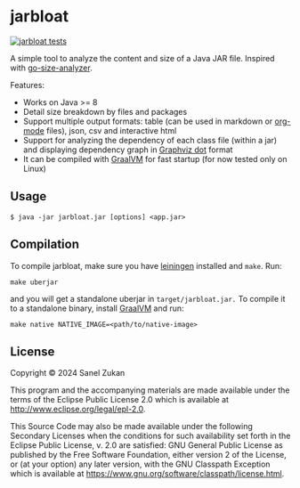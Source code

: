 # jarbloat
[![jarbloat tests](https://github.com/sanel/jarbloat/actions/workflows/clojure.yml/badge.svg)](https://github.com/sanel/jarbloat/actions)

A simple tool to analyze the content and size of a Java JAR file. Inspired with [go-size-analyzer](https://github.com/Zxilly/go-size-analyzer).

Features:
 * Works on Java >= 8
 * Detail size breakdown by files and packages
 * Support multiple output formats: table (can be used in markdown or
   [org-mode](https://orgmode.org/) files), json, csv and interactive html
 * Support for analyzing the dependency of each class file (within a jar) and
   displaying dependency graph in [Graphviz dot](https://graphviz.org/) format
 * It can be compiled with [GraalVM](https://www.graalvm.org/) for
   fast startup (for now tested only on Linux)

## Usage

```
$ java -jar jarbloat.jar [options] <app.jar>
```

## Compilation

To compile jarbloat, make sure you have
[leiningen](https://leiningen.org/) installed and `make`. Run:

```
make uberjar
```

and you will get a standalone uberjar in `target/jarbloat.jar.` To
compile it to a standalone binary, install
[GraalVM](https://www.graalvm.org/) and run:

```
make native NATIVE_IMAGE=<path/to/native-image>
```

## License

Copyright © 2024 Sanel Zukan

This program and the accompanying materials are made available under the
terms of the Eclipse Public License 2.0 which is available at
http://www.eclipse.org/legal/epl-2.0.

This Source Code may also be made available under the following Secondary
Licenses when the conditions for such availability set forth in the Eclipse
Public License, v. 2.0 are satisfied: GNU General Public License as published by
the Free Software Foundation, either version 2 of the License, or (at your
option) any later version, with the GNU Classpath Exception which is available
at https://www.gnu.org/software/classpath/license.html.
